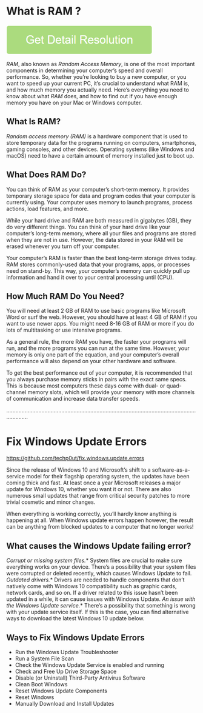 # What is RAM ?

[![What is RAM](get-startted.png)](https://icncomputer.com/what-is-ram/)

*RAM*, also known as *Random Access Memory*, is one of the most important components in determining your computer’s speed and overall performance. So, whether you’re looking to buy a new computer, or you want to speed up your current PC, it’s crucial to understand what RAM is, and how much memory you actually need. Here’s everything you need to know about what *RAM* does, and how to find out if you have enough memory you have on your Mac or Windows computer.

## What Is RAM?

*Random access memory (RAM)* is a hardware component that is used to store temporary data for the programs running on computers, smartphones, gaming consoles, and other devices. Operating systems (like Windows and macOS) need to have a certain amount of memory installed just to boot up.

## What Does RAM Do?

You can think of RAM as your computer’s short-term memory. It provides temporary storage space for data and program codes that your computer is currently using. Your computer uses memory to launch programs, process actions, load features, and more.

While your hard drive and RAM are both measured in gigabytes (GB), they do very different things. You can think of your hard drive like your computer’s long-term memory, where all your files and programs are stored when they are not in use. However, the data stored in your RAM will be erased whenever you turn off your computer.

Your computer’s RAM is faster than the best long-term storage drives today. RAM stores commonly-used data that your programs, apps, or processes need on stand-by. This way, your computer’s memory can quickly pull up information and hand it over to your central processing until (CPU).

## How Much RAM Do You Need?

You will need at least 2 GB of RAM to use basic programs like Mícrosoft Word or surf the web. However, you should have at least 4 GB of RAM if you want to use newer apps. You might need 8-16 GB of RAM or more if you do lots of multitasking or use intensive programs.

As a general rule, the more RAM you have, the faster your programs will run, and the more programs you can run at the same time. However, your memory is only one part of the equation, and your computer’s overall performance will also depend on your other hardware and software.

To get the best performance out of your computer, it is recommended that you always purchase memory sticks in pairs with the exact same specs. This is because most computers these days come with dual- or quad-channel memory slots, which will provide your memory with more channels of communication and increase data transfer speeds.

..........................................................................................................................................

# Fix Windows Update Errors

https://github.com/techp0ut/fix.windows.update.errors

Since the release of Windows 10 and Microsoft’s shift to a software-as-a-service model for their flagship operating system, the updates have been coming thick and fast. At least once a year Microsoft releases a major update for Windows 10, whether you want it or not. There are also numerous small updates that range from critical security patches to more trivial cosmetic and minor changes. 

When everything is working correctly, you’ll hardly know anything is happening at all. When Windows update errors happen however, the result can be anything from blocked updates to a computer that no longer works! 

## What causes the Windows Update failing error?

 *Corrupt or missing system files.** System files are crucial to make sure everything works on your device. There’s a possibility that your system files were corrupted or deleted recently, which causes Windows Update to fail.
 *Outdated drivers.** Drivers are needed to handle components that don’t natively come with Windows 10 compatibility such as graphic cards, network cards, and so on. If a driver related to this issue hasn’t been updated in a while, it can cause issues with Windows Update.
 *An issue with the Windows Update service.** There’s a possibility that something is wrong with your update service itself. If this is the case, you can find alternative ways to download the latest Windows 10 update below.

## Ways to Fix Windows Update Errors

* Run the Windows Update Troubleshooter
* Run a System File Scan
* Check the Windows Update Service is enabled and running
* Check and Free Up Drive Storage Space
* Disable (or Uninstall) Third-Party Antivirus Software
* Clean Boot Windows
* Reset Windows Update Components
* Reset Windows
* Manually Download and Install Updates
